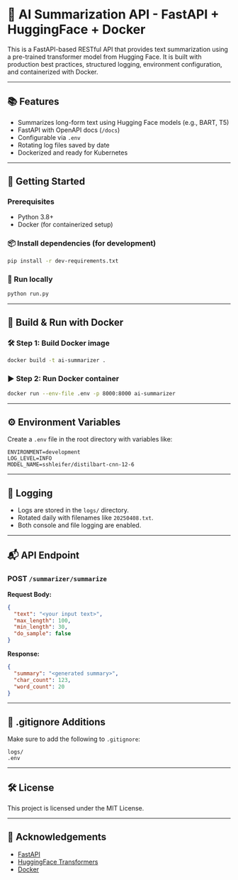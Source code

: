 # 🤖 AI Summarization API - FastAPI + HuggingFace + Docker

This is a FastAPI-based RESTful API that provides text summarization using a pre-trained transformer model from Hugging Face. It is built with production best practices, structured logging, environment configuration, and containerized with Docker.

---

## 📚 Features

- Summarizes long-form text using Hugging Face models (e.g., BART, T5)
- FastAPI with OpenAPI docs (`/docs`)
- Configurable via `.env`
- Rotating log files saved by date
- Dockerized and ready for Kubernetes

---

## 🚀 Getting Started

### Prerequisites
- Python 3.8+
- Docker (for containerized setup)

### 📦 Install dependencies (for development)
```bash
pip install -r dev-requirements.txt
```

### 🧪 Run locally
```bash
python run.py
```

---

## 🐳 Build & Run with Docker

### 🛠️ Step 1: Build Docker image
```bash
docker build -t ai-summarizer .
```

### ▶️ Step 2: Run Docker container
```bash
docker run --env-file .env -p 8000:8000 ai-summarizer
```

---

## ⚙️ Environment Variables
Create a `.env` file in the root directory with variables like:
```env
ENVIRONMENT=development
LOG_LEVEL=INFO
MODEL_NAME=sshleifer/distilbart-cnn-12-6
```

---

## 📝 Logging
- Logs are stored in the `logs/` directory.
- Rotated daily with filenames like `20250408.txt`.
- Both console and file logging are enabled.

---

## 📬 API Endpoint
### POST `/summarizer/summarize`
**Request Body:**
```json
{
  "text": "<your input text>",
  "max_length": 100,
  "min_length": 30,
  "do_sample": false
}
```

**Response:**
```json
{
  "summary": "<generated summary>",
  "char_count": 123,
  "word_count": 20
}
```

---

## 🧼 .gitignore Additions
Make sure to add the following to `.gitignore`:
```
logs/
.env
```

---

## 🛠️ License
This project is licensed under the MIT License.

---

## 🙌 Acknowledgements
- [FastAPI](https://fastapi.tiangolo.com/)
- [HuggingFace Transformers](https://huggingface.co/transformers/)
- [Docker](https://www.docker.com/)